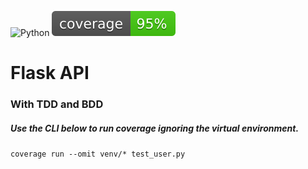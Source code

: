 ![Python](https://img.shields.io/pypi/pyversions/Flask)
![Coverage](htmlcov/coverage.svg)
# Flask API
### With TDD and BDD

##### Use the CLI below to run coverage ignoring the virtual environment.
``
coverage run --omit venv/* test_user.py
``
